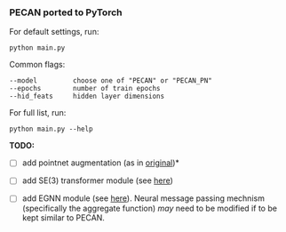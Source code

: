 ### PECAN ported to PyTorch

For default settings, run: 
```
python main.py
```

Common flags:
```
--model         choose one of "PECAN" or "PECAN_PN"
--epochs        number of train epochs
--hid_feats     hidden layer dimensions
```

For full list, run:
```
python main.py --help
```


**TODO:** 
- [ ] add pointnet augmentation (as in [original](https://github.com/charlesq34/pointnet/blob/master/provider.py))*
- [ ] add SE(3) transformer module (see [here](https://github.com/NVIDIA/DeepLearningExamples/tree/master/DGLPyTorch/DrugDiscovery/SE3Transformer))
- [ ] add EGNN module (see [here](https://docs.dgl.ai/en/1.0.x/generated/dgl.nn.pytorch.conv.EGNNConv.html)). Neural message passing mechnism (specifically the aggregate function) *may* need to be modified if to be kept similar to PECAN.


